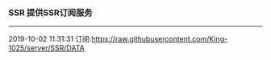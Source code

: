 ### SSR 提供SSR订阅服务
---
2019-10-02 11:31:31 订阅:https://raw.githubusercontent.com/King-1025/server/SSR/DATA
